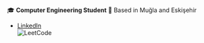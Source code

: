 🎓 **Computer Engineering Student** 
📍 Based in Muğla and Eskişehir   
- [LinkedIn](https://linkedin.com/in/ahsenpehlivan)    
![LeetCode](https://leetcard.jacoblin.cool/ahsenpehlivan?ext=heatmap&ext=contest)
